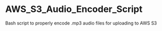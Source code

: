 # AWS_S3_Audio_Encoder_Script
Bash script to properly encode .mp3 audio files for uploading to AWS S3
